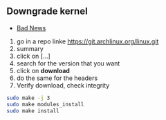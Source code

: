 ## Downgrade kernel

- [Bad News](https://superuser.com/questions/1559021/i-cannot-find-headers-for-linux-kernel-5-3-10-arch1-1)

1. go in a repo linke https://git.archlinux.org/linux.git
2. summary
3. click on [...]
4. search for the version that you want
5. click on **download**
6. do the same for the headers
7. Verify download, check integrity

```bash
sudo make -j 3
sudo make modules_install
sudo make install
```